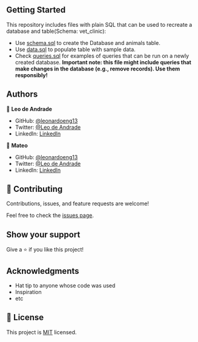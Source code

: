 ## Getting Started

This repository includes files with plain SQL that can be used to recreate a database and table(Schema: vet_clinic):

- Use [schema.sql](./schema.sql) to create the Database and animals table.
- Use [data.sql](./data.sql) to populate table with sample data.
- Check [queries.sql](./queries.sql) for examples of queries that can be run on a newly created database. **Important note: this file might include queries that make changes in the database (e.g., remove records). Use them responsibly!**


## Authors

👤 **Leo de Andrade**

- GitHub: [@leonardoeng13](https://github.com/githubhandle)
- Twitter: [@Leo de Andrade](https://twitter.com/andrede_leo)
- LinkedIn: [LinkedIn](https://linkedin.com/in/leonardodeandrade)

👤 **Mateo**

- GitHub: [@leonardoeng13](https://github.com/githubhandle)
- Twitter: [@Leo de Andrade](https://twitter.com/andrede_leo)
- LinkedIn: [LinkedIn](https://linkedin.com/in/leonardodeandrade)

## 🤝 Contributing

Contributions, issues, and feature requests are welcome!

Feel free to check the [issues page](../../issues/).

## Show your support

Give a ⭐️ if you like this project!

## Acknowledgments

- Hat tip to anyone whose code was used
- Inspiration
- etc

## 📝 License

This project is [MIT](./MIT.md) licensed.
